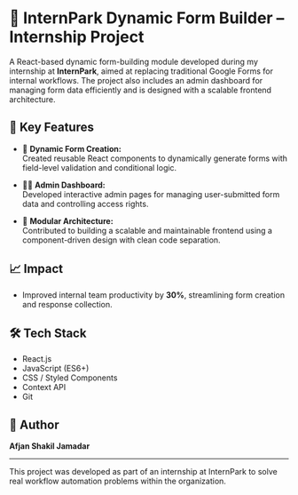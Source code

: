 # 🧾 InternPark Dynamic Form Builder – Internship Project

A React-based dynamic form-building module developed during my internship at **InternPark**, aimed at replacing traditional Google Forms for internal workflows. The project also includes an admin dashboard for managing form data efficiently and is designed with a scalable frontend architecture.

## 🚀 Key Features

- 📄 **Dynamic Form Creation:**  
  Created reusable React components to dynamically generate forms with field-level validation and conditional logic.

- 👨‍💼 **Admin Dashboard:**  
  Developed interactive admin pages for managing user-submitted form data and controlling access rights.

- 🧱 **Modular Architecture:**  
  Contributed to building a scalable and maintainable frontend using a component-driven design with clean code separation.

## 📈 Impact

- Improved internal team productivity by **30%**, streamlining form creation and response collection.

## 🛠️ Tech Stack

- React.js  
- JavaScript (ES6+)  
- CSS / Styled Components  
- Context API  
- Git

## 👤 Author

**Afjan Shakil Jamadar**  


---

This project was developed as part of an internship at InternPark to solve real workflow automation problems within the organization.
